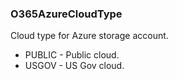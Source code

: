 ### O365AzureCloudType
Cloud type for Azure storage account.

- PUBLIC - Public cloud.
- USGOV - US Gov cloud.
